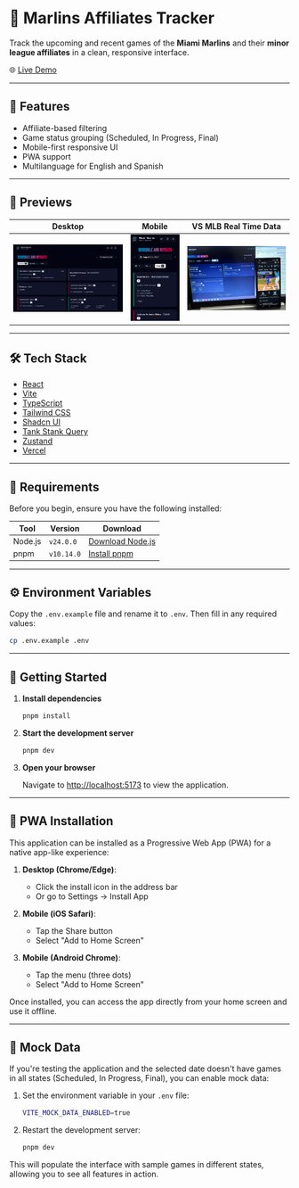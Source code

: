 # 🐬 Marlins Affiliates Tracker

Track the upcoming and recent games of the **Miami Marlins** and their **minor league affiliates** in a clean, responsive interface.

🌐 [Live Demo](https://marlins-affiliates-tracker.vercel.app)

---

## 🚀 Features

- Affiliate-based filtering
- Game status grouping (Scheduled, In Progress, Final)
- Mobile-first responsive UI
- PWA support
- Multilanguage for English and Spanish
---

## 📸 Previews

| Desktop | Mobile | VS MLB Real Time Data |
|-----------------|----------------| --------------------- |
| ![Desktop View](/public/docs/desktop.png) | ![Mobile View](/public/docs/mobile.png) | ![Mobile View](/public/docs/vs-mlb-data.jpg) |

---

## 🛠️ Tech Stack

- [React](https://reactjs.org/)
- [Vite](https://vitejs.dev/)
- [TypeScript](https://www.typescriptlang.org/)
- [Tailwind CSS](https://tailwindcss.com/)
- [Shadcn UI](https://ui.shadcn.com/)
- [Tank Stank Query](https://tanstack.com/query/v5/docs/framework/react/overview)
- [Zustand](https://zustand-demo.pmnd.rs/)
- [Vercel](https://vercel.com/)

---

## 🧰 Requirements

Before you begin, ensure you have the following installed:

| Tool | Version | Download |
|------|---------|----------|
| Node.js | `v24.0.0` | [Download Node.js](https://nodejs.org/en/download/current) |
| pnpm | `v10.14.0` | [Install pnpm](https://pnpm.io/installation) |

---

## ⚙️ Environment Variables

Copy the `.env.example` file and rename it to `.env`. Then fill in any required values:

```bash
cp .env.example .env
```

---

## 🚀 Getting Started

1. **Install dependencies**
   ```bash
   pnpm install
   ```

2. **Start the development server**
   ```bash
   pnpm dev
   ```

3. **Open your browser**
   
   Navigate to [http://localhost:5173](http://localhost:5173) to view the application.

---

## 📱 PWA Installation

This application can be installed as a Progressive Web App (PWA) for a native app-like experience:

1. **Desktop (Chrome/Edge)**:
   - Click the install icon in the address bar
   - Or go to Settings → Install App

2. **Mobile (iOS Safari)**:
   - Tap the Share button
   - Select "Add to Home Screen"

3. **Mobile (Android Chrome)**:
   - Tap the menu (three dots)
   - Select "Add to Home Screen"

Once installed, you can access the app directly from your home screen and use it offline.

---

## 🧪 Mock Data

If you're testing the application and the selected date doesn't have games in all states (Scheduled, In Progress, Final), you can enable mock data:

1. Set the environment variable in your `.env` file:
   ```bash
   VITE_MOCK_DATA_ENABLED=true
   ```

2. Restart the development server:
   ```bash
   pnpm dev
   ```

This will populate the interface with sample games in different states, allowing you to see all features in action.

